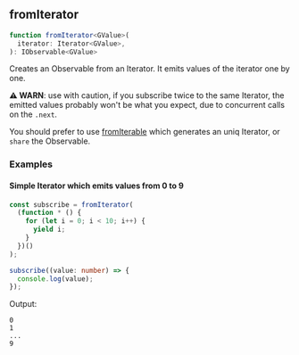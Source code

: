 ## fromIterator

```ts
function fromIterator<GValue>(
  iterator: Iterator<GValue>,
): IObservable<GValue>
```

Creates an Observable from an Iterator. It emits values of the iterator one by one.

**⚠ WARN**:️ use with caution, if you subscribe twice to the same Iterator, the emitted values probably won't be what you expect,
due to concurrent calls on the `.next`.

You should prefer to use [fromIterable](../from-iterable/from-iterable.md) which generates an uniq Iterator, or `share`
the Observable.

### Examples

#### Simple Iterator which emits values from 0 to 9

```ts
const subscribe = fromIterator(
  (function * () {
    for (let i = 0; i < 10; i++) {
      yield i;
    }
  })()
);

subscribe((value: number) => {
  console.log(value);
});
```

Output:

```text
0
1
...
9
```
